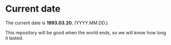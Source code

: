 # Current date

The current date is **1993.03.20.** (YYYY.MM.DD.)

This repository will be good when the world ends, so we will know how long it lasted.